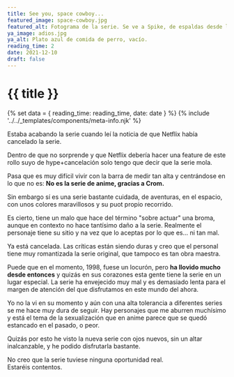```yaml
---
title: See you, space cowboy...
featured_image: space-cowboy.jpg
featured_alt: Fotograma de la serie. Se ve a Spike, de espaldas desde la cubierta de la Bebop, a punto de salir con su nave, de la que se ve un poco a la derecha.
ya_image: adios.jpg
ya_alt: Plato azul de comida de perro, vacío.
reading_time: 2
date: 2021-12-10
draft: false
---
```


# {{ title }}

{% set data = { reading_time: reading_time, date: date } %}
{% include '../../_templates/components/meta-info.njk' %}

Estaba acabando la serie cuando leí la noticia de que Netflix había cancelado la serie.

Dentro de que no sorprende y que Netflix debería hacer una feature de este rollo suyo de hype+cancelación solo tengo que decir que la serie mola. 

Pasa que es muy difícil vivir con la barra de medir tan alta y centrándose en lo que no es: **No es la serie de anime, gracias a Crom.**

Sin embargo sí es una serie bastante cuidada, de aventuras, en el espacio, con unos colores maravillosos y su puot propio recorrido.

Es cierto, tiene un malo que hace del término "sobre actuar" una broma, aunque en contexto no hace tantísimo daño a la serie. Realmente el personaje tiene su sitio y na vez que lo aceptas por lo que es... ni tan mal.

Ya está cancelada. Las críticas están siendo duras y creo que el personal tiene muy romantizada la serie original, que tampoco es tan obra maestra. 

Puede que en el momento, 1998, fuese un locurón, pero **ha llovido mucho desde entonces** y quizás en sus corazones esta gente tiene la serie en un lugar especial. La serie ha envejecido muy mal y es demasiado lenta para el margen de atención del que disfrutamos en este mundo del ahora.

Yo no la vi en su momento y aún con una alta tolerancia a diferentes series se me hace muy dura de seguir. Hay personajes que me aburren muchísimo y está el tema de la sexualización que en anime parece que se quedó estancado en el pasado, o peor.

Quizás por esto he visto la nueva serie con ojos nuevos, sin un altar inalcanzable, y he podido disfrutarla bastante.

No creo que la serie tuviese ninguna oportunidad real.  
Estaréis contentos.